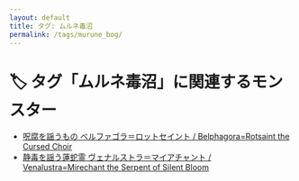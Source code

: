 ```yaml
---
layout: default
title: タグ: ムルネ毒沼
permalink: /tags/murune_bog/
---
```

# 🏷️ タグ「ムルネ毒沼」に関連するモンスター

- [呪腐を謡うもの ベルファゴラ＝ロットセイント / Belphagora=Rotsaint the Cursed Choir](/monsterdex/monster/Belphagora=Rotsaint.html)
- [静毒を謡う蓮蛇霊 ヴェナルストラ＝マイアチャント / Venalustra=Mirechant the Serpent of Silent Bloom](/monsterdex/monster/Venalustra=Mirechant.html)